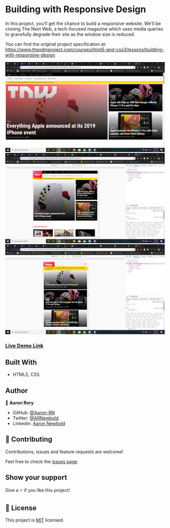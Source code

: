 # Building with Responsive Design
In this project, you’ll get the chance to build a responsive website. We’ll be cloning The Next Web, a tech-focused magazine which uses media queries to gracefully degrade their site as the window size is reduced. 

You can find the original project specification at: https://www.theodinproject.com/courses/html5-and-css3/lessons/building-with-responsive-design

![](images/img1.png)
![](images/img2.png)
![](images/img3.png)

### [Live Demo Link](https://raw.githack.com/Aaron-RN/BUILDING-WITH-RESPONSIVE-DESIGN/master/index.html)

## Built With

- HTML5, CSS

## Author

👤 **Aaron Rory**

- GitHub: [@Aaron-RN](https://github.com/Aaron-RN)
- Twitter: [@ARNewbold](https://twitter.com/ARNewbold)
- Linkedin: [Aaron Newbold](https://www.linkedin.com/in/aaron-newbold-1b9233187/)

## 🤝 Contributing

Contributions, issues and feature requests are welcome!

Feel free to check the [issues page](issues/).

## Show your support

Give a ⭐️ if you like this project!

## 📝 License

This project is [MIT](lic.url) licensed.
